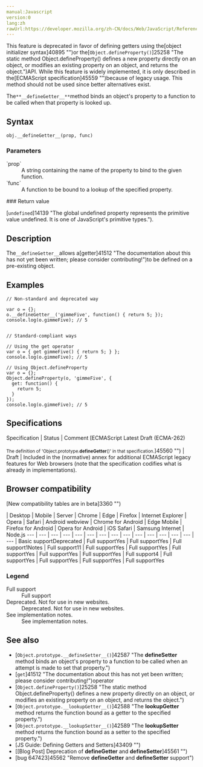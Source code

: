 ```yaml
---
manual:Javascript
version:0
lang:zh
rawUrl:https://developer.mozilla.org/zh-CN/docs/Web/JavaScript/Reference/Global_Objects/Object/DefineGetter
---
```






This feature is deprecated in favor of defining getters using the[object initializer syntax]40895 "")or the[`Object.defineProperty()`]25258 "The static method Object.defineProperty() defines a new property directly on an object, or modifies an existing property on an object, and returns the object.")API. While this feature is widely implemented, it is only described in the[ECMAScript specification]45559 "")because of legacy usage. This method should not be used since better alternatives exist.




The`**__defineGetter__**`method binds an object&#39;s property to a function to be called when that property is looked up.


## Syntax<a name="Syntax"></a>

```
obj.__defineGetter__(prop, func)
```

### Parameters<a name="Parameters"></a>
<dl><dt id=''>`prop`</dt><dd>A string containing the name of the property to bind to the given function.</dd><dt id=''>`func`</dt><dd>A function to be bound to a lookup of the specified property.</dd></dl>
### Return value<a name="Return_value"></a>


[`undefined`]14139 "The global undefined property represents the primitive value undefined. It is one of JavaScript's primitive types.").


## Description<a name="Description"></a>


The`__defineGetter__`allows a[getter]41512 "The documentation about this has not yet been written; please consider contributing!")to be defined on a pre-existing object.


## Examples<a name="Examples"></a>

```
// Non-standard and deprecated way

var o = {};
o.__defineGetter__('gimmeFive', function() { return 5; });
console.log(o.gimmeFive); // 5


// Standard-compliant ways

// Using the get operator
var o = { get gimmeFive() { return 5; } };
console.log(o.gimmeFive); // 5

// Using Object.defineProperty
var o = {};
Object.defineProperty(o, 'gimmeFive', {
  get: function() {
    return 5;
  }
});
console.log(o.gimmeFive); // 5
```

## Specifications<a name="Specifications"></a>

Specification | Status | Comment 
[ECMAScript Latest Draft (ECMA-262)<br></br><small>The definition of &#39;Object.prototype.__defineGetter__()&#39; in that specification.</small>]45560 "") | Draft | Included in the (normative) annex for additional ECMAScript legacy features for Web browsers (note that the specification codifies what is already in implementations). 


## Browser compatibility<a name="Browser_compatibility"></a>
[New compatibility tables are in beta<i></i>]3360 "")

 | <abbr>Desktop<i></i></abbr> | <abbr>Mobile<i></i></abbr> | <abbr>Server<i></i></abbr> 
 | <abbr>Chrome<i></i></abbr> | <abbr>Edge<i></i></abbr> | <abbr>Firefox<i></i></abbr> | <abbr>Internet Explorer<i></i></abbr> | <abbr>Opera<i></i></abbr> | <abbr>Safari<i></i></abbr> | <abbr>Android webview<i></i></abbr> | <abbr>Chrome for Android<i></i></abbr> | <abbr>Edge Mobile<i></i></abbr> | <abbr>Firefox for Android<i></i></abbr> | <abbr>Opera for Android<i></i></abbr> | <abbr>iOS Safari<i></i></abbr> | <abbr>Samsung Internet<i></i></abbr> | <abbr>Node.js<i></i></abbr> 
 ---  |  ---  |  ---  |  ---  |  ---  |  ---  |  ---  |  ---  |  ---  |  ---  |  ---  |  ---  |  ---  |  ---  |  ---  | 
Basic support<abbr>Deprecated<i></i></abbr> | <abbr>Full support</abbr>Yes | <abbr>Full support</abbr>Yes | <abbr>Full support</abbr>1<abbr>Notes<i></i></abbr> | <abbr>Full support</abbr>11 | <abbr>Full support</abbr>Yes | <abbr>Full support</abbr>Yes | <abbr>Full support</abbr>Yes | <abbr>Full support</abbr>Yes | <abbr>Full support</abbr>Yes | <abbr>Full support</abbr>4 | <abbr>Full support</abbr>Yes | <abbr>Full support</abbr>Yes | <abbr>Full support</abbr>Yes | <abbr>Full support</abbr>Yes 


### Legend<a name="Legend"></a>
<dl><dt id=''><abbr>Full support</abbr></dt><dd>Full support</dd><dt id=''><abbr>Deprecated. Not for use in new websites.<i></i></abbr></dt><dd>Deprecated. Not for use in new websites.</dd><dt id=''><abbr>See implementation notes.<i></i></abbr></dt><dd>See implementation notes.</dd></dl>


## See also<a name="See_also"></a>

* [`Object.prototype.__defineSetter__()`]42587 "The __defineSetter__ method binds an object's property to a function to be called when an attempt is made to set that property.")
* [`get`]41512 "The documentation about this has not yet been written; please consider contributing!")operator
* [`Object.defineProperty()`]25258 "The static method Object.defineProperty() defines a new property directly on an object, or modifies an existing property on an object, and returns the object.")
* [`Object.prototype.__lookupGetter__()`]42588 "The __lookupGetter__ method returns the function bound as a getter to the specified property.")
* [`Object.prototype.__lookupSetter__()`]42589 "The __lookupSetter__ method returns the function bound as a setter to the specified property.")
* [JS Guide: Defining Getters and Setters]43409 "")
* [[Blog Post] Deprecation of __defineGetter__ and __defineSetter__]45561 "")
* [bug 647423]45562 "Remove __defineGetter__ and __defineSetter__ support")



